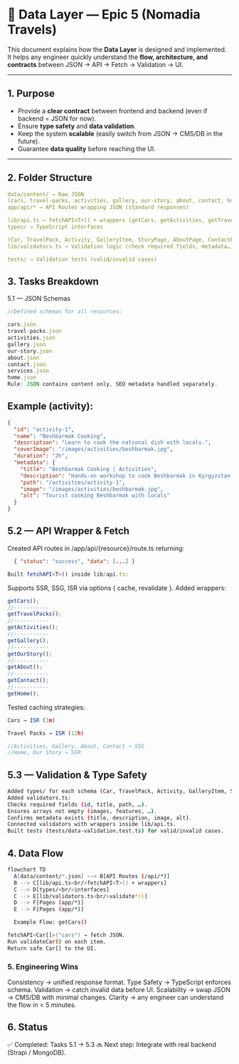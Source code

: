 # 📘 Data Layer — Epic 5 (Nomadia Travels)

This document explains how the **Data Layer** is designed and implemented.  
It helps any engineer quickly understand the **flow, architecture, and contracts** between JSON → API → Fetch → Validation → UI.

---

## 1. Purpose

- Provide a **clear contract** between frontend and backend (even if backend = JSON for now).
- Ensure **type safety** and **data validation**.
- Keep the system **scalable** (easily switch from JSON → CMS/DB in the future).
- Guarantee **data quality** before reaching the UI.

---

## 2. Folder Structure

```yaml
data/content/ → Raw JSON
(cars, travel-packs, activities, gallery, our-story, about, contact, home)
app/api/* → API Routes wrapping JSON (standard responses)

lib/api.ts → fetchAPI<T>() + wrappers (getCars, getActivities, getTravelPacks…)
types/ → TypeScript interfaces

(Car, TravelPack, Activity, GalleryItem, StoryPage, AboutPage, ContactPage…)
lib/validators.ts → Validation logic (check required fields, metadata…)

tests/ → Validation tests (valid/invalid cases)
```

## 3. Tasks Breakdown

5.1 — JSON Schemas

```ts
//Defined schemas for all resources:

cars.json
travel-packs.json
activities.json
gallery.json
our-story.json
about.json
contact.json
services.json
home.json
Rule: JSON contains content only, SEO metadata handled separately.
```

## Example (activity):

```json
{
  "id": "activity-1",
  "name": "Beshbarmak Cooking",
  "description": "Learn to cook the national dish with locals.",
  "coverImage": "/images/activities/beshbarmak.jpg",
  "duration": "2h",
  "metadata": {
    "title": "Beshbarmak Cooking | Activities",
    "description": "Hands-on workshop to cook Beshbarmak in Kyrgyzstan.",
    "path": "/activities/activity-1",
    "image": "/images/activities/beshbarmak.jpg",
    "alt": "Tourist cooking Beshbarmak with locals"
  }
}
```

## 5.2 — API Wrapper & Fetch

Created API routes in /app/api/{resource}/route.ts returning:

```json
  { "status": "success", "data": [...] }
```

```ts
Built fetchAPI<T>() inside lib/api.ts:
```

Supports SSR, SSG, ISR via options { cache, revalidate }.
Added wrappers:

```ts
getCars();
//-----------
getTravelPacks();
//-----------
getActivities();
//-----------
getGallery();
//-----------
getOurStory();
//-----------
getAbout();
//-----------
getContact();
//-----------
getHome();
```

Tested caching strategies:

```ts
Cars → ISR (1m)

Travel Packs → ISR (12h)

//Activities, Gallery, About, Contact → SSG
//Home, Our Story → SSR
```

## 5.3 — Validation & Type Safety

```bash
Added types/ for each schema (Car, TravelPack, Activity, GalleryItem, StoryPage…).
Added validators.ts:
Checks required fields (id, title, path, …).
Ensures arrays not empty (images, features, …).
Confirms metadata exists (title, description, image, alt).
Connected validators with wrappers inside lib/api.ts.
Built tests (tests/data-validation.test.ts) for valid/invalid cases.
```

## 4. Data Flow

```bash
flowchart TD
  A[data/content/*.json] --> B[API Routes (/api/*)]
  B --> C[lib/api.ts<br/>fetchAPI<T>() + wrappers]
  C --> D[types/<br/>interfaces]
  C --> E[lib/validators.ts<br/>validate*()]
  D --> F[Pages (app/*)]
  E --> F[Pages (app/*)]

  Example Flow: getCars()

fetchAPI<Car[]>("cars") → fetch JSON.
Run validateCar() on each item.
Return safe Car[] to the UI.
```

### 5. Engineering Wins

Consistency → unified response format.
Type Safety → TypeScript enforces schema.
Validation → catch invalid data before UI.
Scalability → swap JSON → CMS/DB with minimal changes.
Clarity → any engineer can understand the flow in < 5 minutes.

## 6. Status

✅ Completed: Tasks 5.1 → 5.3
🔜 Next step: Integrate with real backend (Strapi / MongoDB).
